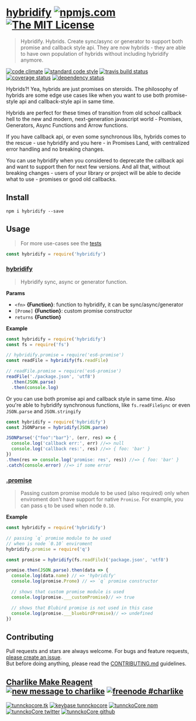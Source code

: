 # [hybridify][author-www-url] [![npmjs.com][npmjs-img]][npmjs-url] [![The MIT License][license-img]][license-url] 

> Hybridify. Hybrids. Create sync/async or generator to support both promise and callback style api. They are now hybrids - they are able to have own population of hybrids without including hybridify anymore.

[![code climate][codeclimate-img]][codeclimate-url] [![standard code style][standard-img]][standard-url] [![travis build status][travis-img]][travis-url] [![coverage status][coveralls-img]][coveralls-url] [![dependency status][david-img]][david-url]

Hybrids?! Yea, hybrids are just promises on steroids. The philosophy of hybrids are some edge use cases like when you want to use both promise-style api and callback-style api in same time.  

Hybrids are perfect for these times of transition from old school callback hell to the new and modern, next-generation javascript world - Promises, Generators, Async Functions and Arrow functions.  

If you have callback api, or even some synchronous libs, hybrids comes to the rescue - use hybridify and you here - in Promises Land, with centralized error handling and no breaking changes.  

You can use hybridify when you considered to deprecate the callback api and want to support then for next few versions. And all that, without breaking changes - users of your library or project will be able to decide what to use - promises or good old callbacks.


## Install
```
npm i hybridify --save
```


## Usage
> For more use-cases see the [tests](./test.js)

```js
const hybridify = require('hybridify')
```

### [hybridify](index.js#L38)
> Hybridify sync, async or generator function.

**Params**

* `<fn>` **{Function}**: function to hybridify, it can be sync/async/generator    
* `[Prome]` **{Function}**: custom promise constructor    
* `returns` **{Function}**  

**Example**

```js
const hybridify = require('hybridify')
const fs = require('fs')

// hybridify.promise = require('es6-promise')
const readFile = hybridify(fs.readFile)

// readFile.promise = require('es6-promise')
readFile('./package.json', 'utf8')
  .then(JSON.parse)
  .then(console.log)
```

Or you can use both promise api and callback style in same time. Also you're able to hybridify synchronous functions, like `fs.readFileSync` or even `JSON.parse` and `JSON.stringify`

```js
const hybridify = require('hybridify')
const JSONParse = hybridify(JSON.parse)

JSONParse('{"foo":"bar"}', (err, res) => {
  console.log('callback err:', err) //=> null
  console.log('callback res:', res) //=> { foo: 'bar' }
})
.then(res => console.log('promise: res', res)) //=> { foo: 'bar' }
.catch(console.error) //=> if some error
```


### [.promise](./index.js#L41)
> Passing custom promise module to be used (also required) only when enviroment don't have support for native `Promise`. For example, you can pass `q` to be used when node `0.10`.

**Example**

```js
const hybridify = require('hybridify')

// passing `q` promise module to be used
// when is node `0.10` enviroment
hybridify.promise = require('q')

const promise = hybridify(fs.readFile)('package.json', 'utf8')

promise.then(JSON.parse).then(data => {
  console.log(data.name) // => 'hybridify'
  console.log(promise.Prome) // => `q` promise constructor

  // shows that custom promise module is used
  console.log(promise.___customPromise)// => true

  // shows that Blubird promise is not used in this case
  console.log(promise.___bluebirdPromise)// => undefined
})
```


## Contributing
Pull requests and stars are always welcome. For bugs and feature requests, [please create an issue](https://github.com/hybridables/hybridify/issues/new).  
But before doing anything, please read the [CONTRIBUTING.md](./CONTRIBUTING.md) guidelines.


## [Charlike Make Reagent](http://j.mp/1stW47C) [![new message to charlike][new-message-img]][new-message-url] [![freenode #charlike][freenode-img]][freenode-url]

[![tunnckocore.tk][author-www-img]][author-www-url] [![keybase tunnckocore][keybase-img]][keybase-url] [![tunnckoCore npm][author-npm-img]][author-npm-url] [![tunnckoCore twitter][author-twitter-img]][author-twitter-url] [![tunnckoCore github][author-github-img]][author-github-url]


[npmjs-url]: https://www.npmjs.com/package/hybridify
[npmjs-img]: https://img.shields.io/npm/v/hybridify.svg?label=hybridify

[license-url]: https://github.com/hybridables/hybridify/blob/master/LICENSE
[license-img]: https://img.shields.io/badge/license-MIT-blue.svg


[codeclimate-url]: https://codeclimate.com/github/hybridables/hybridify
[codeclimate-img]: https://img.shields.io/codeclimate/github/hybridables/hybridify.svg

[travis-url]: https://travis-ci.org/hybridables/hybridify
[travis-img]: https://img.shields.io/travis/hybridables/hybridify.svg

[coveralls-url]: https://coveralls.io/r/hybridables/hybridify
[coveralls-img]: https://img.shields.io/coveralls/hybridables/hybridify.svg

[david-url]: https://david-dm.org/hybridables/hybridify
[david-img]: https://img.shields.io/david/hybridables/hybridify.svg

[standard-url]: https://github.com/feross/standard
[standard-img]: https://img.shields.io/badge/code%20style-standard-brightgreen.svg


[author-www-url]: http://www.tunnckocore.tk
[author-www-img]: https://img.shields.io/badge/www-tunnckocore.tk-fe7d37.svg

[keybase-url]: https://keybase.io/tunnckocore
[keybase-img]: https://img.shields.io/badge/keybase-tunnckocore-8a7967.svg

[author-npm-url]: https://www.npmjs.com/~tunnckocore
[author-npm-img]: https://img.shields.io/badge/npm-~tunnckocore-cb3837.svg

[author-twitter-url]: https://twitter.com/tunnckoCore
[author-twitter-img]: https://img.shields.io/badge/twitter-@tunnckoCore-55acee.svg

[author-github-url]: https://github.com/tunnckoCore
[author-github-img]: https://img.shields.io/badge/github-@tunnckoCore-4183c4.svg

[freenode-url]: http://webchat.freenode.net/?channels=charlike
[freenode-img]: https://img.shields.io/badge/freenode-%23charlike-5654a4.svg

[new-message-url]: https://github.com/tunnckoCore/ama
[new-message-img]: https://img.shields.io/badge/ask%20me-anything-green.svg
